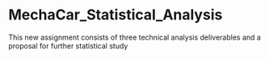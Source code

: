 # MechaCar_Statistical_Analysis
This new assignment consists of three technical analysis deliverables and a proposal for further statistical study
